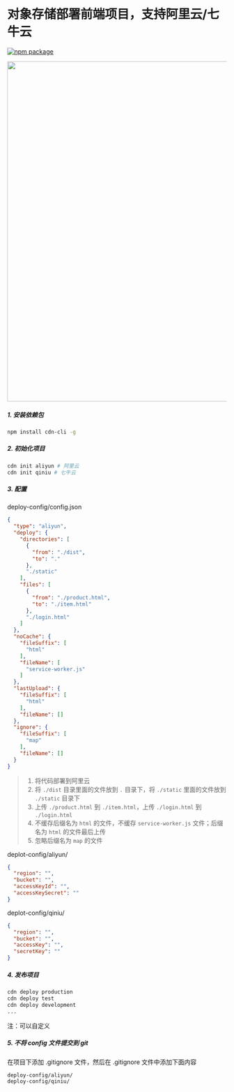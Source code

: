 # 对象存储部署前端项目，支持阿里云/七牛云

[![npm package](https://img.shields.io/npm/v/cdn-cli.svg)](https://www.npmjs.org/package/cdn-cli)

<img src="https://github.com/Hema-FE/cdn-cli/blob/master/awesome.gif" width="780" height="auto" />

##### 1. 安装依赖包

```sh
npm install cdn-cli -g
```

##### 2. 初始化项目

```sh
cdn init aliyun # 阿里云
cdn init qiniu # 七牛云
```

##### 3. 配置

deploy-config/config.json

``` json
{
  "type": "aliyun",
  "deploy": {
    "directories": [
      {
        "from": "./dist",
        "to": "."
      },
      "./static"
    ],
    "files": [
      {
        "from": "./product.html",
        "to": "./item.html"
      },
      "./login.html"
    ]
  },
  "noCache": {
    "fileSuffix": [
      "html"
    ],
    "fileName": [
      "service-worker.js"
    ]
  },
  "lastUpload": {
    "fileSuffix": [
      "html"
    ],
    "fileName": []
  },
  "ignore": {
    "fileSuffix": [
      "map"
    ],
    "fileName": []
  }
}
```

> 1. 将代码部署到阿里云
> 2. 将 `./dist` 目录里面的文件放到 `.` 目录下，将 `./static` 里面的文件放到 `./static` 目录下
> 3. 上传 `./product.html` 到 `./item.html`，上传 `./login.html` 到 `./login.html`
> 4. 不缓存后缀名为 `html` 的文件，不缓存 `service-worker.js` 文件；后缀名为 `html` 的文件最后上传
> 5. 忽略后缀名为 `map` 的文件

deplot-config/aliyun/

```json
{
  "region": "",
  "bucket": "",
  "accessKeyId": "",
  "accessKeySecret": ""
}
```

deplot-config/qiniu/

```json
{
  "region": "",
  "bucket": "",
  "accessKey": "",
  "secretKey": ""
}
```

##### 4. 发布项目

``` sh
cdn deploy production
cdn deploy test
cdn deploy development
...
```

注：可以自定义

##### 5. 不将 config 文件提交到 git

在项目下添加 .gitignore 文件，然后在 .gitignore 文件中添加下面内容

``` gitignore
deploy-config/aliyun/
deploy-config/qiniu/
```


